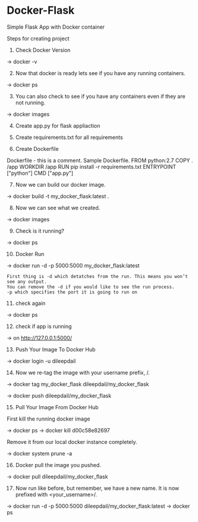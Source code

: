 # Docker-Flask
Simple Flask App with Docker container

Steps for creating project

1. Check Docker Version

-> docker -v

2. Now that docker is ready lets see if you have any running containers.

-> docker ps

3. You can also check to see if you have any containers even if they are not running.

-> docker images

4. Create app.py for flask appliaction

5. Create requirements.txt for all requirements

6. Create Dockerfile

Dockerfile - this is a comment. Sample Dockerfile.
FROM python:2.7
COPY . /app
WORKDIR /app
RUN pip install -r requirements.txt
ENTRYPOINT ["python"]
CMD ["app.py"]

7. Now we can build our docker image.

-> docker build -t my_docker_flask:latest .

8. Now we can see what we created.

-> docker images

9. Check is it running?

-> docker ps

10. Docker Run

-> docker run -d -p 5000:5000 my_docker_flask:latest

    First thing is -d which detatches from the run. This means you won’t see any output. 
    You can remove the -d if you would like to see the run process.
    -p which specifies the port it is going to run on

11. check again

-> docker ps

12. check if app is running

-> on http://127.0.0.1:5000/

13. Push Your Image To Docker Hub

-> docker login -u dileepdail

14. Now we re-tag the image with your username prefix, <username>/.

-> docker tag my_docker_flask dileepdail/my_docker_flask

-> docker push dileepdail/my_docker_flask


15. Pull Your Image From Docker Hub

First kill the running docker image

-> docker ps
-> docker kill d00c58e82697

Remove it from our local docker instance completely.

-> docker system prune -a

16. Docker pull the image you pushed.

-> docker pull dileepdail/my_docker_flask

17. Now run like before, but remember, we have a new name. It is now prefixed with <your_username>/.

-> docker run -d -p 5000:5000 dileepdail/my_docker_flask:latest
-> docker ps
